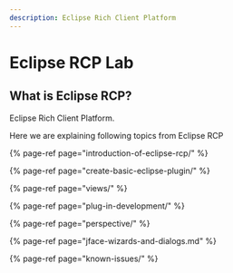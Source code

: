 ```yaml
---
description: Eclipse Rich Client Platform
---
```


# Eclipse RCP Lab

## What is Eclipse RCP?

Eclipse Rich Client Platform.

Here we are explaining following topics from Eclipse RCP

{% page-ref page="introduction-of-eclipse-rcp/" %}

{% page-ref page="create-basic-eclipse-plugin/" %}

{% page-ref page="views/" %}

{% page-ref page="plug-in-development/" %}

{% page-ref page="perspective/" %}

{% page-ref page="jface-wizards-and-dialogs.md" %}

{% page-ref page="known-issues/" %}

